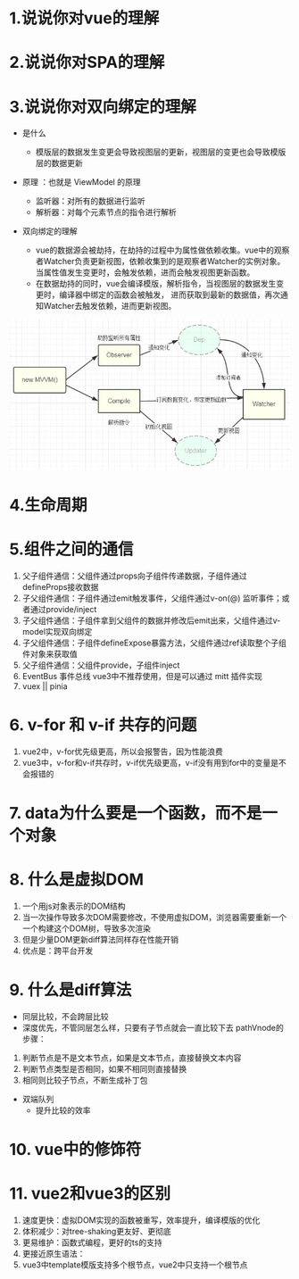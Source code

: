 # 1.说说你对vue的理解

# 2.说说你对SPA的理解

# 3.说说你对双向绑定的理解
- 是什么
  - 模版层的数据发生变更会导致视图层的更新，视图层的变更也会导致模版层的数据更新
- 原理 ：也就是 ViewModel 的原理
  - 监听器：对所有的数据进行监听
  - 解析器：对每个元素节点的指令进行解析

- 双向绑定的理解
  - vue的数据源会被劫持，在劫持的过程中为属性做依赖收集。vue中的观察者Watcher负责更新视图，依赖收集到的是观察者Watcher的实例对象。
  当属性值发生变更时，会触发依赖，进而会触发视图更新函数。
  - 在数据劫持的同时，vue会编译模版，解析指令，当视图层的数据发生变更时，编译器中绑定的函数会被触发，
  进而获取到最新的数据值，再次通知Watcher去触发依赖，进而更新视图。

![alt text](image.png)

# 4.生命周期

# 5.组件之间的通信
  1. 父子组件通信：父组件通过props向子组件传递数据，子组件通过defineProps接收数据
  2. 子父组件通信：子组件通过emit触发事件，父组件通过v-on(@) 监听事件；或者通过provide/inject
  3. 子父组件通信：子组件拿到父组件的数据并修改后emit出来，父组件通过v-model实现双向绑定
  4. 子父组件通信：子组件defineExpose暴露方法，父组件通过ref读取整个子组件对象来获取值
  5. 父子组件通信：父组件provide，子组件inject
  6. EventBus 事件总线 vue3中不推荐使用，但是可以通过 mitt 插件实现
  7. vuex || pinia


# 6. v-for 和 v-if 共存的问题
1. vue2中，v-for优先级更高，所以会报警告，因为性能浪费
2. vue3中，v-for和v-if共存时，v-if优先级更高，v-if没有用到for中的变量是不会报错的

# 7. data为什么要是一个函数，而不是一个对象


# 8. 什么是虚拟DOM
  1. 一个用js对象表示的DOM结构
  2. 当一次操作导致多次DOM需要修改，不使用虚拟DOM，浏览器需要重新一个一个构建这个DOM树，导致多次渲染
  3. 但是少量DOM更新diff算法同样存在性能开销
  4. 优点是：跨平台开发

# 9. 什么是diff算法
  - 同层比较，不会跨层比较
  - 深度优先，不管同层怎么样，只要有子节点就会一直比较下去
  pathVnode的步骤：
   1. 判断节点是不是文本节点，如果是文本节点，直接替换文本内容
   2. 判断节点类型是否相同，如果不相同则直接替换
   3. 相同则比较子节点，不断生成补丁包

- 双端队列
  - 提升比较的效率

# 10. vue中的修饰符


# 11. vue2和vue3的区别
1. 速度更快：虚拟DOM实现的函数被重写，效率提升，编译模版的优化
2. 体积减少：对tree-shaking更友好、更彻底
3. 更易维护：函数式编程，更好的ts的支持
4. 更接近原生语法：
5. vue3中template模版支持多个根节点，vue2中只支持一个根节点